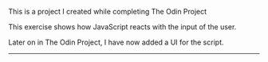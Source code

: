 This is a project I created while completing The Odin Project

This exercise shows how JavaScript reacts with the input of the user.

Later on in The Odin Project, I have now added a UI for the script.
****
